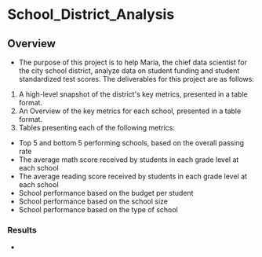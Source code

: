 # School_District_Analysis
## Overview
* The purpose of this project is to help Maria, the chief data scientist for the city school district, analyze data on student funding and student standardized test scores. The deliverables for this project are as follows:
1) A high-level snapshot of the district's key metrics, presented in a table format.
2) An Overview of the key metrics for each school, presented in a table format.
3) Tables presenting each of the following metrics:
  * Top 5 and bottom 5 performing schools, based on the overall passing rate
  * The average math score received by students in each grade level at each school
  * The average reading score received by students in each grade level at each school
  * School performance based on the budget per student
  * School performance based on the school size 
  * School performance based on the type of school
### Results
* 
